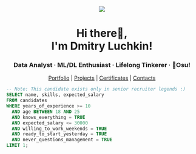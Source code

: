 <p align="center">
<img src="https://capsule-render.vercel.app/api?type=waving&height=150&color=gradient"/>
</p>
<h1 align="center">Hi there👋,<br>I'm Dmitry Luchkin!</h1>  
<h3 align="center">Data Analyst · ML/DL Enthusiast · Lifelong Tinkerer · 🥋Osu!</h3>  
<p align="center">
<a href="https://github.com/daluchkin/data-analyst-portfolio" target="_blank" rel="noreferrer">Portfolio</a> | <a href="https://github.com/daluchkin/data-analyst-portfolio/blob/main/projects.md" target="_blank" rel="noreferrer">Projects</a> | <a href="https://github.com/daluchkin/data-analyst-portfolio/blob/main/certificates.md" target="_blank" rel="noreferrer">Certificates</a> | <a href="https://github.com/daluchkin/data-analyst-portfolio#my_contacts" target="_blank" rel="noreferrer">Contacts</a>
</p>

```sql
-- Note: This candidate exists only in senior recruiter legends :)
SELECT name, skills, expected_salary
FROM candidates
WHERE years_of_experience >= 10
  AND age BETWEEN 18 AND 25
  AND knows_everything = TRUE
  AND expected_salary <= 30000
  AND willing_to_work_weekends = TRUE
  AND ready_to_start_yesterday = TRUE
  AND never_questions_management = TRUE
LIMIT 1;
```
